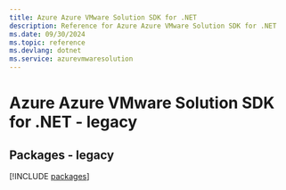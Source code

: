 ```yaml
---
title: Azure Azure VMware Solution SDK for .NET
description: Reference for Azure Azure VMware Solution SDK for .NET
ms.date: 09/30/2024
ms.topic: reference
ms.devlang: dotnet
ms.service: azurevmwaresolution
---
```

# Azure Azure VMware Solution SDK for .NET - legacy
## Packages - legacy
[!INCLUDE [packages](azure-vmware-solution-index.md)]